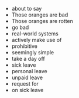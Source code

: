 * about to say
* Those oranges are bad
* Those oranges are rotten
* go bad
* real-world systems
* actively make use of
* prohibitive
* seemingly simple
* take a day off
* sick leave
* personal leave
* unpaid leave
* request for
* on sick leave
